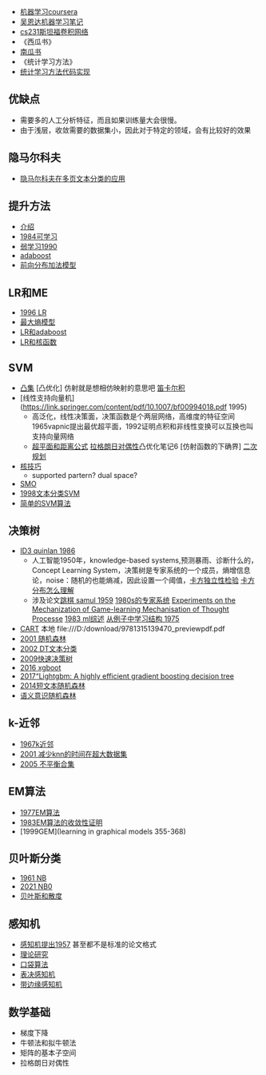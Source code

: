 - [机器学习coursera](https://www.coursera.org/learn/machine-learning/lecture/zcAuT/welcome-to-machine-learning)
- [吴恩达机器学习笔记](http://www.ai-start.com/ml2014/)
- [cs231斯坦福卷积网络](http://cs231n.stanford.edu/)
- 《西瓜书》
- [南瓜书](https://datawhalechina.github.io/pumpkin-book/#/)
- 《统计学习方法》
- [统计学习方法代码实现](https://github.com/Dod-o/Statistical-Learning-Method_Code)
## 优缺点
- 需要多的人工分析特征，而且如果训练量大会很慢。
- 由于浅层，收敛需要的数据集小，因此对于特定的领域，会有比较好的效果
## 隐马尔科夫
- [隐马尔科夫在多页文本分类的应用](http://users.softlab.ntua.gr/facilities/public/AD/Text%20Categorization/Hidden%20Markov%20Models%20for%20Text%20Categorization%20in%20Multi-Page%20Documents.pdf)
## 提升方法
- [介绍](http://www.yorku.ca/gisweb/eats4400/boost.pdf)
- [1984可学习](https://axon.cs.byu.edu/~martinez/classes/678/Papers/Valiant_Learnable.pdf)
- [弱学习1990](https://link.springer.com/content/pdf/10.1007/BF00116037.pdf)
- [adaboost](https://static.aminer.org/pdf/PDF/000/192/601/a_decision_theoretic_generalization_of_on_line_learning_and_an.pdf)
- [前向分布加法模型](https://citeseerx.ist.psu.edu/viewdoc/download?doi=10.1.1.51.9525&rep=rep1&type=pdf)
## LR和ME
- [1996 LR](https://aclanthology.org/J96-1002.pdf)
- [最大熵模型](http://luthuli.cs.uiuc.edu/~daf/courses/optimization/papers/berger-iis.pdf)
- [LR和adaboost](https://link.springer.com/content/pdf/10.1023/A:1013912006537.pdf)
- [LR和核函数](http://citeseerx.ist.psu.edu/viewdoc/download?doi=10.1.1.126.1347&rep=rep1&type=pdf)
## SVM
- [凸集](https://blog.csdn.net/liuweiyuxiang/article/details/99888556) [凸优化] 仿射就是想相仿映射的意思吧 [笛卡尔积](https://blog.csdn.net/GabeLoganNewell/article/details/109095298)
- [线性支持向量机](https://link.springer.com/content/pdf/10.1007/bf00994018.pdf 1995)
  - 高泛化，线性决策面，决策函数是个两层网络，高维度的特征空间 1965vapnic提出最优超平面，1992证明点积和非线性变换可以互换也叫支持向量网络
  - [超平面和距离公式](https://www.jianshu.com/p/ba02b92baaaf) [拉格朗日对偶性](https://www.zhihu.com/search?type=content&q=%E6%8B%89%E6%A0%BC%E6%9C%97%E6%97%A5%E4%BC%98%E5%8C%96)凸优化笔记6 [仿射函数的下确界] [二次规划](https://zhuanlan.zhihu.com/p/375762164)
- [核技巧](https://www.researchgate.net/profile/Bernhard-Boser/publication/2376111_A_Training_Algorithm_for_Optimal_Margin_Classifier/links/560eccc208ae0fc513ee8fc9/A-Training-Algorithm-for-Optimal-Margin-Classifier.pdf) 
  - supported partern? dual space?
- [SMO](https://www.researchgate.net/profile/John-Platt-2/publication/234786663_Fast_Training_of_Support_Vector_Machines_Using_Sequential_Minimal_Optimization/links/00b4952539b71249bc000000/Fast-Training-of-Support-Vector-Machines-Using-Sequential-Minimal-Optimization.pdf)
- [1998文本分类SVM](https://link.springer.com/content/pdf/10.1007/BFb0026683.pdf)
- [简单的SVM算法](https://ieeexplore.ieee.org/stamp/stamp.jsp?tp=&arnumber=989592)
## 决策树
- [ID3  quinlan 1986](https://link.springer.com/content/pdf/10.1007/BF00116251.pdf)
  - 人工智能1950年，knowledge-based systems,预测暴雨、诊断什么的，Concept Learning System，决策树是专家系统的一个成员，熵增信息论，noise：随机的也能熵减，因此设置一个阈值，[卡方独立性检验](https://www.zhihu.com/search?q=%E5%8D%A1%E6%96%B9%E7%8B%AC%E7%AB%8B%E6%80%A7%E6%A3%80%E9%AA%8C&utm_content=search_suggestion&type=content) [卡方分布怎么理解](https://www.zhihu.com/question/20358827)
  - 涉及论文[跳棋 samul 1959](https://hci.iwr.uni-heidelberg.de/system/files/private/downloads/636026949/report_frank_gabel.pdf)   [1980s的专家系统](https://stacks.stanford.edu/file/druid:vf069sz9374/vf069sz9374.pdf) [Experiments on the Mechanization of Game-learning
 Mechanisation of Thought Processe](https://academic.oup.com/comjnl/article/25/1/105/527270?login=true) [1983 ml综述](http://ebot.gmu.edu/bitstream/handle/1920/1569/83-02.pdf?sequence=1&isAllowed=y) [从例子中学习结构 1975](https://dspace.mit.edu/bitstream/handle/1721.1/6884/AITR-231.pdf?sequence=2)
- [CART](https://www.taylorfrancis.com/books/mono/10.1201/9781315139470/classification-regression-trees-leo-breiman-jerome-friedman-richard-olshen-charles-stone) 本地  file:///D:/download/9781315139470_previewpdf.pdf
- [2001 随机森林](https://link.springer.com/content/pdf/10.1023/A:1010933404324.pdf)
- [2002 DT文本分类](https://www.researchgate.net/publication/224101802_A_Decision-Tree-Based_Symbolic_Rule_Induction_System_for_Text_Categorization)
- [2009快速决策树](https://www.researchgate.net/profile/David-Johnson-100/publication/224101802_A_Decision-Tree-Based_Symbolic_Rule_Induction_System_for_Text_Categorization/links/5458ed4b0cf2bccc4912ae1f/A-Decision-Tree-Based-Symbolic-Rule-Induction-System-for-Text-Categorization.pdf)
- [2016 xgboot](https://dl.acm.org/doi/pdf/10.1145/2939672.2939785)
- [2017“Lightgbm: A highly efficient gradient boosting decision tree](https://proceedings.neurips.cc/paper/2017/file/6449f44a102fde848669bdd9eb6b76fa-Paper.pdf)
- [2014短文本随机森林](https://www.researchgate.net/publication/300335247_Short_Text_Classification_Using_Semantic_Random_Forest)
- [语义意识随机森林](http://184pc128.csie.ntnu.edu.tw/presentation/20-02-03/A%20Semantics%20Aware%20Random%20Forest%20for%20Text%20Classification.pdf)
## k-近邻
- [1967k近邻](https://www.cs.bgu.ac.il/~adsmb182/wiki.files/borak-lecture%20notes.pdf)
- [2001 减少knn的时间在超大数据集](https://ieeexplore.ieee.org/stamp/stamp.jsp?tp=&arnumber=989592)
- [2005 不平衡合集](http://citeseerx.ist.psu.edu/viewdoc/download?doi=10.1.1.107.1401&rep=rep1&type=pdf)
## EM算法
- [1977EM算法](https://aclanthology.org/P04-3024.pdf)
- [1983EM算法的收敛性证明](https://www.ams.jhu.edu/~spall/05S_550.790/Papers/EM_Wu83.pdf)
- [1999GEM](learning in graphical models 355-368)
## 贝叶斯分类
- [1961 NB](https://sci2s.ugr.es/keel/pdf/algorithm/classification-algorithm/Maron1961.pdf)
- [2021 NB0](https://www.researchgate.net/profile/Min-Ling-Zhang-2/publication/50402189_Multi-Label_Learning_by_Exploiting_Label_Dependency/links/565d988808ae1ef92982f7ef/Multi-Label-Learning-by-Exploiting-Label-Dependency.pdf)
- [贝叶斯和散度](https://aclanthology.org/P04-3024.pdf)
## 感知机
- [感知机提出1957](http://www2.fiit.stuba.sk/~cernans/nn/nn_texts/neuronove_siete_priesvitky_02_Q.pdf) 甚至都不是标准的论文格式
- [理论研究](https://monge.univ-mlv.fr/~berstel/Mps/Travaux/A/A/1963-4ElementaryFamAutomataSympThAut.pdf)
- [口袋算法](https://www.ling.upenn.edu/courses/cogs501/Gallant1990.pdf)
- [表决感知机](https://link.springer.com/content/pdf/10.1023/A:1007662407062.pdf)
- [带边缘感知机](https://aclanthology.org/W05-0610.pdf)
## 数学基础
- 梯度下降
- 牛顿法和拟牛顿法
- 矩阵的基本子空间
- 拉格朗日对偶性
##
